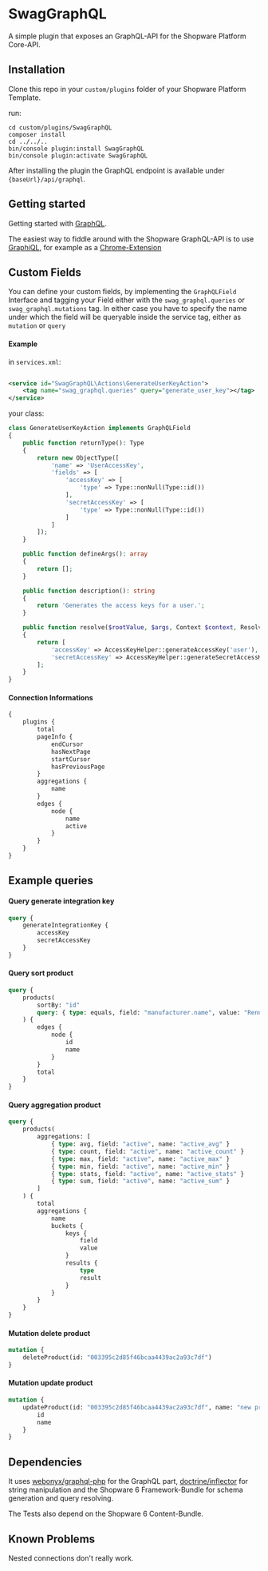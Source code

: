 # SwagGraphQL

A simple plugin that exposes an GraphQL-API for the Shopware Platform Core-API.

## Installation

Clone this repo in your `custom/plugins` folder of your Shopware Platform Template.

run:

```
cd custom/plugins/SwagGraphQL
composer install
cd ../../..
bin/console plugin:install SwagGraphQL
bin/console plugin:activate SwagGraphQL
```

After installing the plugin the GraphQL endpoint is available under `{baseUrl}/api/graphql`.

## Getting started

Getting started with [GraphQL](https://graphql.org/learn/).

The easiest way to fiddle around with the Shopware GraphQL-API is to use
[GraphiQL](https://github.com/graphql/graphiql), for example as
a [Chrome-Extension](https://chrome.google.com/webstore/detail/chromeiql)

## Custom Fields

You can define your custom fields, by implementing the `GraphQLField` Interface and tagging your Field either with
the `swag_graphql.queries` or `swag_graphql.mutations` tag. In either case you have to specify the name under which the
field will be queryable inside the service tag, either as `mutation` or `query`

#### Example

in `services.xml`:

```xml

<service id="SwagGraphQL\Actions\GenerateUserKeyAction">
    <tag name="swag_graphql.queries" query="generate_user_key"></tag>
</service>
```

your class:

```php
class GenerateUserKeyAction implements GraphQLField
{
    public function returnType(): Type
    {
        return new ObjectType([
            'name' => 'UserAccessKey',
            'fields' => [
                'accessKey' => [
                    'type' => Type::nonNull(Type::id())
                ],
                'secretAccessKey' => [
                    'type' => Type::nonNull(Type::id())
                ]
            ]
        ]);
    }

    public function defineArgs(): array
    {
        return [];
    }

    public function description(): string
    {
        return 'Generates the access keys for a user.';
    }

    public function resolve($rootValue, $args, Context $context, ResolveInfo $info)
    {
        return [
            'accessKey' => AccessKeyHelper::generateAccessKey('user'),
            'secretAccessKey' => AccessKeyHelper::generateSecretAccessKey(),
        ];
    }
}
```

#### Connection Informations

```graphql
{
    plugins {
        total
        pageInfo {
            endCursor
            hasNextPage
            startCursor
            hasPreviousPage
        }
        aggregations {
            name
        }
        edges {
            node {
                name
                active
            }
        }
    }
}
```

## Example queries

#### Query generate integration key

```graphql
query {
    generateIntegrationKey {
        accessKey
        secretAccessKey
    }
}
```

#### Query sort product

```graphql
query {
    products(
        sortBy: "id"
        query: { type: equals, field: "manufacturer.name", value: "Renner LLC" }
    ) {
        edges {
            node {
                id
                name
            }
        }
        total
    }
}
```

#### Query aggregation product

```graphql
query {
    products(
        aggregations: [
            { type: avg, field: "active", name: "active_avg" }
            { type: count, field: "active", name: "active_count" }
            { type: max, field: "active", name: "active_max" }
            { type: min, field: "active", name: "active_min" }
            { type: stats, field: "active", name: "active_stats" }
            { type: sum, field: "active", name: "active_sum" }
        ]
    ) {
        total
        aggregations {
            name
            buckets {
                keys {
                    field
                    value
                }
                results {
                    type
                    result
                }
            }
        }
    }
}
```

#### Mutation delete product

```graphql
mutation {
    deleteProduct(id: "003395c2d85f46bcaa4439ac2a93c7df")
}
```

#### Mutation update product

```graphql
mutation {
    updateProduct(id: "003395c2d85f46bcaa4439ac2a93c7df", name: "new product") {
        id
        name
    }
}
```

## Dependencies

It uses [webonyx/graphql-php](https://github.com/webonyx/graphql-php) for the GraphQL
part, [doctrine/inflector](https://github.com/doctrine/inflector) for string manipulation and the Shopware 6
Framework-Bundle for schema generation and query resolving.

The Tests also depend on the Shopware 6 Content-Bundle.

## Known Problems

Nested connections don't really work.
